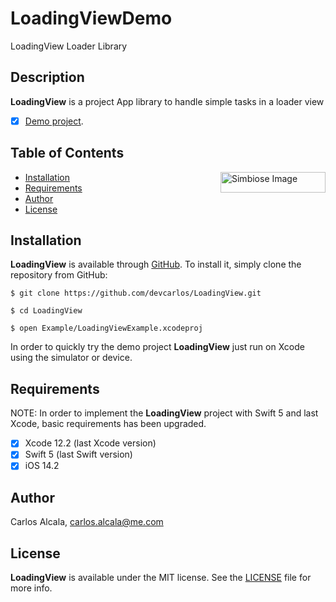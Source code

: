 # LoadingViewDemo
LoadingView Loader Library

## Description

**LoadingView** is a project App library to handle simple tasks in a loader view 

- [x] [Demo project](https://github.com/devcarlos/LoadingView).

## Table of Contents

<img src="https://assets.website-files.com/5ed84cf1fba487dd7384ef6d/5efc951cf4691b0732466863_Group%201282.png" alt="Simbiose Image" width="168" height="33" align="right" />

* [Installation](#installation)
* [Requirements](#requirements)
* [Author](#author)
* [License](#license)


## Installation

**LoadingView** is available through [GitHub](https://github.com/devcarlos/LoadingView.git). To install
it, simply clone the repository from GitHub:

```shell
$ git clone https://github.com/devcarlos/LoadingView.git

$ cd LoadingView

$ open Example/LoadingViewExample.xcodeproj
```

In order to quickly try the demo project **LoadingView** just run on Xcode using the simulator or device.

## Requirements

NOTE: In order to implement the **LoadingView** project with Swift 5 and last Xcode, basic requirements has been upgraded.

- [x] Xcode 12.2 (last Xcode version)
- [x] Swift 5 (last Swift version)
- [x] iOS 14.2

## Author

Carlos Alcala, carlos.alcala@me.com

## License

**LoadingView** is available under the MIT license. See the [LICENSE](https://github.com/devcarlos/LoadingView/blob/master/LICENSE) file for more info.
